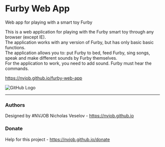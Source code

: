 # Furby Web App
Web app for playing with a smart toy Furby

This is a web application for playing with the Furby smart toy through any browser (except IE).<br>
The application works with any version of Furby, but has only basic basic functions. <br>
The application allows you to: put Furby to bed, feed Furby, sing songs, speak and make different sounds by Furby themselves.<br>
For the application to work, you need to add sound. Furby must hear the commands.

https://nvjob.github.io/furby-web-app

![GitHub Logo](https://raw.githubusercontent.com/nvjob/nvjob.github.io/master/repo/devlog/furby%20app/web/10/pic/1.png)

-------------------------------------------------------------------

### Authors
Designed by #NVJOB Nicholas Veselov - https://nvjob.github.io

### Donate
Help for this project - https://nvjob.github.io/donate

